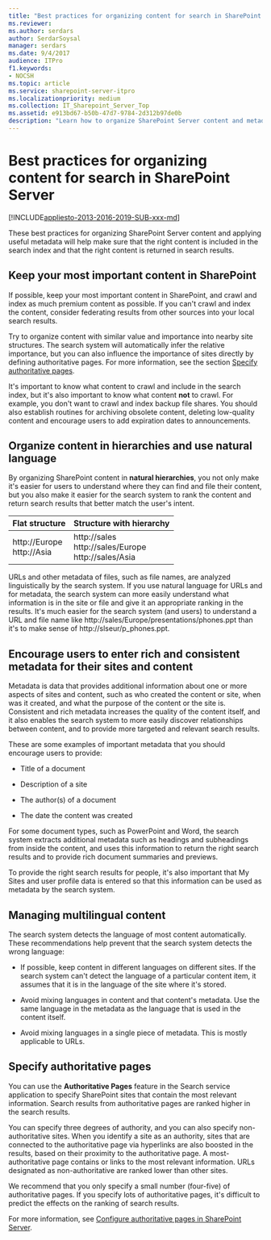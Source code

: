 ```yaml
---
title: "Best practices for organizing content for search in SharePoint Server"
ms.reviewer: 
ms.author: serdars
author: SerdarSoysal
manager: serdars
ms.date: 9/4/2017
audience: ITPro
f1.keywords:
- NOCSH
ms.topic: article
ms.service: sharepoint-server-itpro
ms.localizationpriority: medium
ms.collection: IT_Sharepoint_Server_Top
ms.assetid: e913bd67-b50b-47d7-9784-2d312b97de0b
description: "Learn how to organize SharePoint Server content and metadata to make the content easier to find."
---
```


# Best practices for organizing content for search in SharePoint Server

[!INCLUDE[appliesto-2013-2016-2019-SUB-xxx-md](../includes/appliesto-2013-2016-2019-SUB-xxx-md.md)]
  
These best practices for organizing SharePoint Server content and applying useful metadata will help make sure that the right content is included in the search index and that the right content is returned in search results. 
  
    
## Keep your most important content in SharePoint
<a name="Keep_content_in_SP"> </a>

If possible, keep your most important content in SharePoint, and crawl and index as much premium content as possible. If you can't crawl and index the content, consider federating results from other sources into your local search results. 
  
Try to organize content with similar value and importance into nearby site structures. The search system will automatically infer the relative importance, but you can also influence the importance of sites directly by defining authoritative pages. For more information, see the section [Specify authoritative pages](best-practices-for-organizing-content-for-search.md#Rel_Auth).
  
It's important to know what content to crawl and include in the search index, but it's also important to know what content **not** to crawl. For example, you don't want to crawl and index backup file shares. You should also establish routines for archiving obsolete content, deleting low-quality content and encourage users to add expiration dates to announcements. 
  
## Organize content in hierarchies and use natural language
<a name="Organize_hierarchies"> </a>

By organizing SharePoint content in **natural hierarchies**, you not only make it's easier for users to understand where they can find and file their content, but you also make it easier for the search system to rank the content and return search results that better match the user's intent. 
  
|           **Flat structure**            |                   **Structure with hierarchy**                   |
| :-------------------------------------- | :--------------------------------------------------------------- |
| http://Europe  <br/> http://Asia  <br/> | http://sales  <br/> http://sales/Europe  <br/> http://sales/Asia |
   
URLs and other metadata of files, such as file names, are analyzed linguistically by the search system. If you use natural language for URLs and for metadata, the search system can more easily understand what information is in the site or file and give it an appropriate ranking in the results. It's much easier for the search system (and users) to understand a URL and file name like http://sales/Europe/presentations/phones.ppt than it's to make sense of http://slseur/p_phones.ppt. 
  
## Encourage users to enter rich and consistent metadata for their sites and content
<a name="Encourage_metadata"> </a>

Metadata is data that provides additional information about one or more aspects of sites and content, such as who created the content or site, when was it created, and what the purpose of the content or the site is. Consistent and rich metadata increases the quality of the content itself, and it also enables the search system to more easily discover relationships between content, and to provide more targeted and relevant search results.
  
These are some examples of important metadata that you should encourage users to provide:
  
- Title of a document
    
- Description of a site
    
- The author(s) of a document
    
- The date the content was created
    
For some document types, such as PowerPoint and Word, the search system extracts additional metadata such as headings and subheadings from inside the content, and uses this information to return the right search results and to provide rich document summaries and previews. 
  
To provide the right search results for people, it's also important that My Sites and user profile data is entered so that this information can be used as metadata by the search system. 
  
## Managing multilingual content
<a name="Multillingual_content"> </a>

The search system detects the language of most content automatically. These recommendations help prevent that the search system detects the wrong language:
  
- If possible, keep content in different languages on different sites. If the search system can't detect the language of a particular content item, it assumes that it is in the language of the site where it's stored. 
    
- Avoid mixing languages in content and that content's metadata. Use the same language in the metadata as the language that is used in the content itself.
    
- Avoid mixing languages in a single piece of metadata. This is mostly applicable to URLs.
    
## Specify authoritative pages
<a name="Rel_Auth"> </a>

You can use the **Authoritative Pages** feature in the Search service application to specify SharePoint sites that contain the most relevant information. Search results from authoritative pages are ranked higher in the search results. 
  
You can specify three degrees of authority, and you can also specify non-authoritative sites. When you identify a site as an authority, sites that are connected to the authoritative page via hyperlinks are also boosted in the results, based on their proximity to the authoritative page. A most-authoritative page contains or links to the most relevant information. URLs designated as non-authoritative are ranked lower than other sites.
  
We recommend that you only specify a small number (four-five) of authoritative pages. If you specify lots of authoritative pages, it's difficult to predict the effects on the ranking of search results.
  
For more information, see [Configure authoritative pages in SharePoint Server](configure-authoritative-pages.md).
  

